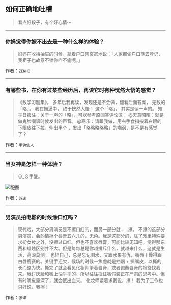 ## 如何正确地吐槽

> 看点好段子，有个好心情～


 
---

### 你妈觉得你嫁不出去是一种什么样的体验？

> 妈妈在收拾抽屉的时候，拿着户口簿哀怨地说：「人家都偷户口簿去登记，我柜子也故意不锁你咋不偷呢。」


作者：`ZENHO`

---

### 有哪些书，在你有过某些经历后，再读它时有种恍然大悟的感觉？

> 《数学习题集》。
> 多年后我再读，发现还是不会做，翻看后面答案，
> 无数的「略」。
> 我在懵逼中，
> 终于恍然大悟：
> 这个「略」，
> 其实是读一声的。
> 知乎日报注：关于一声的「略」，可以参考原回答评论区：
> @天意昭昭：就是做鬼脸嘲讽时候发出的声音。
> @寒乐：请跟我做，用右手食指按着右眼的下眼皮往下拉，伸出半个 ，发出「略略略略略」的嘲讽，是不是有感觉了？


作者：`半佛仙人`

---

### 当女神是怎样一种体验？

> ⊙_⊙手酸。



![配图](http://pic1.zhimg.com/70/8d3d07b58765218da501e99050a477f8_b.jpg)


作者：`苏迷`

---

### 男演员拍电影的时候涂口红吗？

> 现代戏，大部分男演员是不擦口红的，而另一部分就……擦。
> 不擦的这部分男演员，会酌情擦个唇膏五六儿的，无色。我是这部分的，除了戏里特殊要求扮女妆之外，没擦过口红。但也不喜欢唇膏，可能比较无知吧，觉得那东西和蜡烛区别并不大。但是每每总是你越排斥什么，就越来什么，这就是生活，高深莫测。
> 也怪自己，总是忘记喝水，又跟水果有仇，嘴唇干燥得跟白唇鹿赛的。关键手还欠，候场的时候一焦虑就是抽烟 + 撕嘴皮，以撕的长而整为快。撕完了就会看见化妆师擎着唇膏，或者饱蘸唇膏的棉签找我来。我讨厌脸和嘴上油乎乎的，所以往往抿住嘴假装正在严肃的思考中。但有时嘴皮撕深了，就会抿出血来。
> 化妆师紧着求我说，擦！
> 我为了工作也只好说，我擦！


作者：`张译`